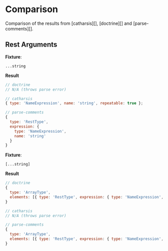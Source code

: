 # Comparison

Comparison of the results from [catharsis][], [doctrine][] and [parse-comments][].

## Rest Arguments

**Fixture**: 

```
...string
```

**Result**

```js
// doctrine
// N/A (throws parse error)

// catharsis
{ type: 'NameExpression', name: 'string', repeatable: true };

// parse-comments
{
  type: 'RestType',
  expression: { 
    type: 'NameExpression', 
    name: 'string' 
  }
}
```

**Fixture**: 

```
[...string]
```

**Result**

```js
// doctrine
{
  type: 'ArrayType',
  elements: [{ type: 'RestType', expression: { type: 'NameExpression', name: 'string' } }]
}

// catharsis
// N/A (throws parse error)

// parse-comments
{
  type: 'ArrayType',
  elements: [{ type: 'RestType', expression: { type: 'NameExpression', name: 'string' } }]
}
```